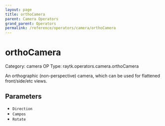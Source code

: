 ```yaml
---
layout: page
title: orthoCamera
parent: Camera Operators
grand_parent: Operators
permalink: /reference/operators/camera/orthoCamera
---
```


# orthoCamera

Category: camera
OP Type: raytk.operators.camera.orthoCamera



An orthographic (non-perspective) camera, which can be used for flattened front/side/etc views.

## Parameters

* `Direction`
* `Campos`
* `Rotate`